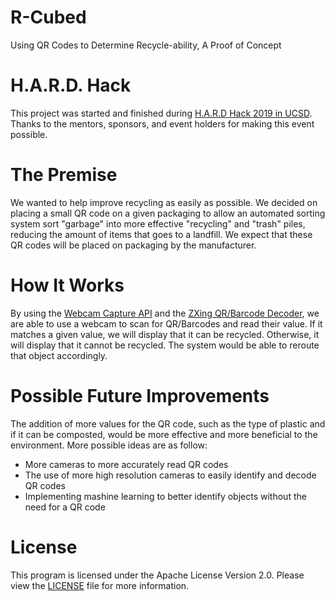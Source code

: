 # R-Cubed
Using QR Codes to Determine Recycle-ability, A Proof of Concept

# H.A.R.D. Hack
This project was started and finished during [H.A.R.D Hack 2019 in UCSD](http://hardhacksd.com). Thanks to the mentors, sponsors, and event holders for making this event possible.

# The Premise
We wanted to help improve recycling as easily as possible. We decided on placing a small QR code on a given packaging to allow an automated sorting system sort "garbage" into more effective "recycling" and "trash" piles, reducing the amount of items that goes to a landfill. We expect that these QR codes will be placed on packaging by the manufacturer.

# How It Works
By using the [Webcam Capture API](https://github.com/sarxos/webcam-capture) and the [ZXing QR/Barcode Decoder](https://github.com/zxing/zxing), we are able to use a webcam to scan for QR/Barcodes and read their value. If it matches a given value, we will display that it can be recycled. Otherwise, it will display that it cannot be recycled. The system would be able to reroute that object accordingly.

# Possible Future Improvements
The addition of more values for the QR code, such as the type of plastic and if it can be composted, would be more effective and more beneficial to the environment. More possible ideas are as follow:
- More cameras to more accurately read QR codes
- The use of more high resolution cameras to easily identify and decode QR codes
- Implementing mashine learning to better identify objects without the need for a QR code

# License
This program is licensed under the Apache License Version 2.0. Please view the [LICENSE](/LICENSE) file for more information.
